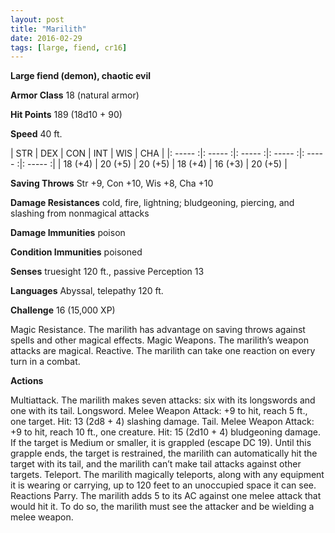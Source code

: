 ```yaml
---
layout: post
title: "Marilith"
date: 2016-02-29
tags: [large, fiend, cr16]
---
```


**Large fiend (demon), chaotic evil**

**Armor Class** 18 (natural armor)

**Hit Points** 189 (18d10 + 90)

**Speed** 40 ft.

|   STR   |   DEX   |   CON   |   INT   |   WIS   |   CHA   |
|: ----- :|: ----- :|: ----- :|: ----- :|: ----- :|: ----- :|
| 18 (+4) | 20 (+5) | 20 (+5) | 18 (+4) | 16 (+3) | 20 (+5) |

**Saving Throws** Str +9, Con +10, Wis +8, Cha +10 

**Damage Resistances** cold, fire, lightning; bludgeoning, piercing, and slashing from nonmagical attacks 

**Damage Immunities** poison 

**Condition Immunities** poisoned 

**Senses** truesight 120 ft., passive Perception 13 

**Languages** Abyssal, telepathy 120 ft. 

**Challenge** 16 (15,000 XP)

Magic Resistance. The marilith has advantage on saving throws against spells and other magical effects. Magic Weapons. The marilith’s weapon attacks are magical. Reactive. The marilith can take one reaction on every turn in a combat. 

**Actions**

Multiattack. The marilith makes seven attacks: six with its longswords and one with its tail. Longsword. Melee Weapon Attack: +9 to hit, reach 5 ft., one target. Hit: 13 (2d8 + 4) slashing damage. Tail. Melee Weapon Attack: +9 to hit, reach 10 ft., one creature. Hit: 15 (2d10 + 4) bludgeoning damage. If the target is Medium or smaller, it is grappled (escape DC 19). Until this grapple ends, the target is restrained, the marilith can automatically hit the target with its tail, and the marilith can’t make tail attacks against other targets. Teleport. The marilith magically teleports, along with any equipment it is wearing or carrying, up to 120 feet to an unoccupied space it can see. Reactions Parry. The marilith adds 5 to its AC against one melee attack that would hit it. To do so, the marilith must see the attacker and be wielding a melee weapon.